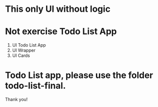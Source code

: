 # This only UI without logic
# Not exercise Todo List App
1. UI Todo List App
2. UI Wrapper
3. UI Cards

# Todo List app, please use the folder todo-list-final.

Thank you!
